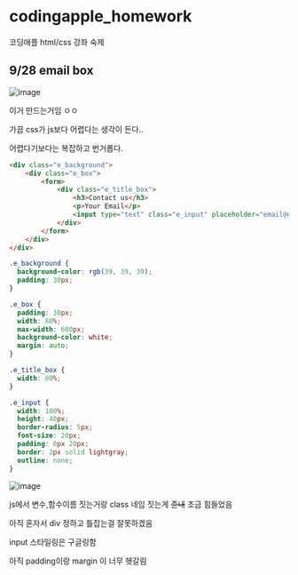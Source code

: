 # codingapple_homework

코딩애플 html/css 강좌 숙제

## 9/28 email box

![image](https://user-images.githubusercontent.com/58897994/192759972-6180a4cd-c28a-4aa9-9909-632080140d36.png)

이거 만드는거임 ㅇㅇ

가끔 css가 js보다 어렵다는 생각이 든다..

어렵다기보다는 복잡하고 번거롭다.

```html
<div class="e_background">
    <div class="e_box">
        <form>
            <div class="e_title_box">
                <h3>Contact us</h3>
                <p>Your Email</p>
                <input type="text" class="e_input" placeholder="email@example.com">
            </div>
        </form>
    </div>
</div>
```

```css
.e_background {
  background-color: rgb(39, 39, 39);
  padding: 30px;
}

.e_box {
  padding: 30px;
  width: 80%;
  max-width: 600px;
  background-color: white;
  margin: auto;
}

.e_title_box {
  width: 80%;
}

.e_input {
  width: 100%;
  height: 40px;
  border-radius: 5px;
  font-size: 20px;
  padding: 0px 20px;
  border: 2px solid lightgray;
  outline: none;
}
```

![image](https://user-images.githubusercontent.com/58897994/192759935-f1ba4da3-7286-432f-a689-127a75f504f1.png)

js에서 변수,함수이름 짓는거랑 class 네임 짓는게 ~~쥰내~~ 조금 힘들었음

아직 혼자서 div 정하고 틀잡는걸 잘못하겠음

input 스타일링은 구글링함

아직 padding이랑 margin 이 너무 헷갈림
